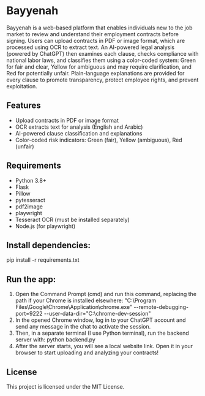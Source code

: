 # Bayyenah
Bayyenah is a web-based platform that enables individuals new to the job market to review and understand their employment contracts before signing. Users can upload contracts in PDF or image format, which are processed using OCR to extract text. An AI-powered legal analysis (powered by ChatGPT) then examines each clause, checks compliance with national labor laws, and classifies them using a color-coded system: Green for fair and clear, Yellow for ambiguous and may require clarification, and Red for potentially unfair. Plain-language explanations are provided for every clause to promote transparency, protect employee rights, and prevent exploitation.

## Features
- Upload contracts in PDF or image format
- OCR extracts text for analysis (English and Arabic)
- AI-powered clause classification and explanations
- Color-coded risk indicators: Green (fair), Yellow (ambiguous), Red (unfair)

## Requirements
- Python 3.8+
- Flask
- Pillow
- pytesseract
- pdf2image
- playwright
- Tesseract OCR (must be installed separately)
- Node.js (for playwright)

## Install dependencies:
pip install -r requirements.txt

## Run the app:
1. Open the Command Prompt (cmd) and run this command, replacing the path if your Chrome is installed elsewhere:
"C:\Program Files\Google\Chrome\Application\chrome.exe" --remote-debugging-port=9222 --user-data-dir="C:\chrome-dev-session"
2. In the opened Chrome window, log in to your ChatGPT account and send any message in the chat to activate the session.
3. Then, in a separate terminal (I use Python terminal), run the backend server with:
python backend.py
4. After the server starts, you will see a local website link. Open it in your browser to start uploading and analyzing your contracts!


## License
This project is licensed under the MIT License.

